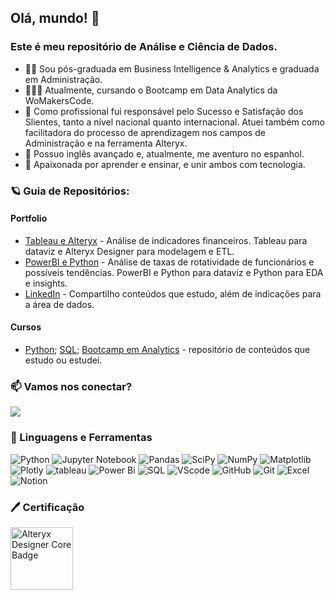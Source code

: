 ## Olá, mundo! 🔭 

### Este é meu repositório de Análise e Ciência de Dados.

- 👨‍💻 Sou pós-graduada em Business Intelligence & Analytics e graduada em Administração. 
- 👩🏻‍🚀 Atualmente, cursando o Bootcamp em Data Analytics da WoMakersCode.
- 🌱 Como profissional fui responsável pelo Sucesso e Satisfação dos Slientes, tanto a nível nacional quanto internacional. Atuei também como facilitadora do processo de aprendizagem nos campos de Administração e na ferramenta Alteryx.
- 🌱 Possuo inglês avançado e, atualmente, me aventuro no espanhol.
- 🔭 Apaixonada por aprender e ensinar, e unir ambos com tecnologia.

### 🪐 Guia de Repositórios: 
#### Portfolio
- [Tableau e Alteryx](https://github.com/milexias/portal-investimentos) - Análise de indicadores financeiros. Tableau para dataviz e Alteryx Designer para modelagem e ETL.
- [PowerBI e Python](https://github.com/milexias/hr-attrition) - Análise de taxas de rotatividade de funcionários e possíveis tendências. PowerBI e Python para dataviz e Python para EDA e insights.  
- [LinkedIn](https://www.linkedin.com/in/alexia-ssantos/) - Compartilho conteúdos que estudo, além de indicações para a área de dados. 
#### Cursos
- [Python](https://github.com/milexias/repositorio-python); [SQL](https://github.com/milexias/sql-functions); [Bootcamp em Analytics](https://github.com/milexias/bootcamp_data_analytics) - repositório de conteúdos que estudo ou estudei.

### 📫 Vamos nos conectar?

<a href="https://www.linkedin.com/in/alexia-ssantos/" rel="nofollow"><img src="https://img.shields.io/badge/LinkedIn-0077B5?style=for-the-badge&logo=linkedin&logoColor=white"></a>


### 🤖 Linguagens e Ferramentas

![Python](https://img.shields.io/badge/python-3670A0?style=for-the-badge&logo=python&logoColor=ffdd54)
![Jupyter Notebook](https://img.shields.io/badge/jupyter-%23FA0F00.svg?style=for-the-badge&logo=jupyter&logoColor=white)
![Pandas](https://img.shields.io/badge/Pandas-2C2D72?style=for-the-badge&logo=pandas&logoColor=white)
![SciPy](https://img.shields.io/badge/SciPy-%230C55A5.svg?style=for-the-badge&logo=scipy&logoColor=%white)
![NumPy](https://img.shields.io/badge/Numpy-777BB4?style=for-the-badge&logo=numpy&logoColor=white)
![Matplotlib](https://img.shields.io/badge/Matplotlib-%23ffffff.svg?style=for-the-badge&logo=Matplotlib&logoColor=black)
![Plotly](https://img.shields.io/badge/Plotly-%233F4F75.svg?style=for-the-badge&logo=plotly&logoColor=white)
![tableau](https://img.shields.io/badge/Tableau-E97627?style=for-the-badge&logo=Tableau&logoColor=white)
![Power Bi](https://img.shields.io/badge/power_bi-F2C811?style=for-the-badge&logo=powerbi&logoColor=black)
![SQL](https://img.shields.io/badge/Microsoft%20SQL%20Server-CC2927?style=for-the-badge&logo=microsoft%20sql%20server&logoColor=white)
![VScode](https://img.shields.io/badge/VSCode-0078D4?style=for-the-badge&logo=visual%20studio%20code&logoColor=white)
![GitHub](https://img.shields.io/badge/GitHub-100000?style=for-the-badge&logo=github&logoColor=white)
![Git](https://img.shields.io/badge/GIT-E44C30?style=for-the-badge&logo=git&logoColor=white)
![Excel](https://img.shields.io/badge/Microsoft_Excel-217346?style=for-the-badge&logo=microsoft-excel&logoColor=white)
![Notion](https://img.shields.io/badge/Notion-000000?style=for-the-badge&logo=notion&logoColor=white)

### 🖊️ Certificação


<a href="https://www.credly.com/badges/c0805964-6faf-4910-a050-be3c71ebf95e/public_url"><img src="https://images.credly.com/size/340x340/images/14744318-8d6a-49c3-971d-6a4a0f524925/Certification_Designer_Core.png" alt="Alteryx Designer Core Badge" align="left" width="100px">
<br>
<br>
<br>
<br>